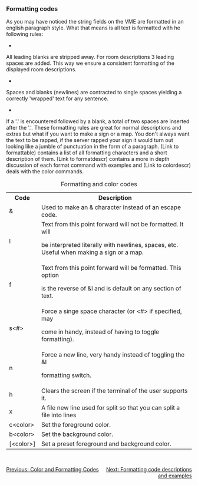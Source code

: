 <div class="mw-parser-output"><h3><span class="mw-headline" id="Formatting_codes">Formatting codes</span></h3>
<p>	As you may have noticed the string fields on the VME are formatted
	   in an english paragraph style.  What that means is all text is
	   formatted with he following rules:
</p>
<ul><li class="mw-empty-elt"></li></ul>
<p>	   All leading blanks are stripped away. For room descriptions
	    3 leading spaces are added. This way we ensure a consistent
	    formatting of the displayed room descriptions.
</p>
<ul><li class="mw-empty-elt"></li></ul>
<p>	Spaces and blanks (newlines) are contracted to single spaces
	    yielding a correctly 'wrapped' text for any sentence.
</p>
<ul><li class="mw-empty-elt"></li></ul>
<p>	If a '.' is encountered followed by a blank, a total of two
	    spaces are inserted after the '.'.
These formatting rules are great for normal descriptions and
	extras but what if you want to make a sign or a map.  You don't always
	want the text to be rapped, if the server rapped your sign it would turn
	out looking like a jumble of punctuation in the form of a paragraph.
	(Link to formattable) contains a list of all formatting
	characters and a short description of them.
	(Link to formatdescr) contains a more in depth discussion of each
	format command with examples and (Link to colordescr) deals with
	the color commands.
</p>
<table class="wikitable">
<caption>Formatting and color codes
</caption>
<tbody><tr>
<th>Code
</th>
<th>Description
</th></tr>
<tr>
<td>&amp;
</td>
<td>Used to make an &amp; character instead of an escape code.
</td></tr>
<tr>
<td>l
</td>
<td>Text from this point forward will not be formatted. It will
<p>	               be interpreted literally with newlines, spaces, etc.
	               Useful when making a sign or a map.
</p>
</td></tr>
<tr>
<td>f
</td>
<td>Text from this point forward will be formatted. This option
<p>	               is the reverse of &amp;l and is default on any section of text.
</p>
</td></tr>
<tr>
<td>s&lt;#&gt;
</td>
<td>Force a singe space character (or &lt;#&gt; if specified, may
<p>	               come in handy, instead of having to toggle formatting).
</p>
</td></tr>
<tr>
<td>n
</td>
<td>Force a new line, very handy instead of toggling the &amp;l
<p>	               formatting switch.
</p>
</td></tr>
<tr>
<td>h
</td>
<td>Clears the screen if the terminal of the user supports it.
</td></tr>
<tr>
<td>x
</td>
<td>A file new line used for split so that you can split a file into lines
</td></tr>
<tr>
<td>c&lt;color&gt;
</td>
<td>Set the foreground color.
</td></tr>
<tr>
<td>b&lt;color&gt;
</td>
<td>Set the background color.
</td></tr>
<tr>
<td>[&lt;color&gt;]
</td>
<td>Set a preset foreground and background color.
</td></tr></tbody></table>
<div style="padding-top: 30px; padding-bottom: 20px; text-align: left;float:left;width:50%;"><a href="./Manual:Zone-Manual-Color-and-Formatting-Codes" title="Manual:Zone Manual/Color and Formatting Codes">Previous: Color and Formatting Codes</a></div>
<div style="padding-top: 30px; padding-bottom: 20px; text-align: right;float:right;width:50%;"><a href="./Manual:Zone-Manual-Color-and-Formatting-Codes-Formatting-code-descriptions-and-examples" title="Manual:Zone Manual/Color and Formatting Codes/Formatting code descriptions and examples">Next: Formatting code descriptions and examples</a></div></div>